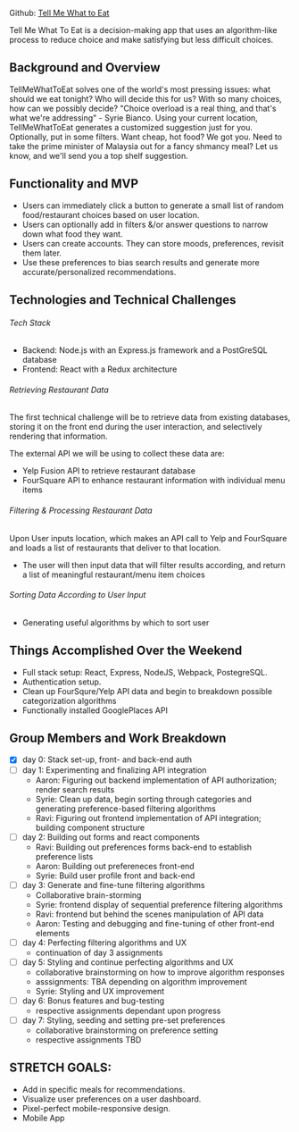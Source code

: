 Github: [Tell Me What to Eat](https://github.com/ravisraval/TellMeWhatToEat)


Tell Me What To Eat is a decision-making app that uses an algorithm-like process to reduce choice and make satisfying but less difficult choices.

## Background and Overview

  TellMeWhatToEat solves one of the world's most pressing issues: what should we eat tonight? Who will decide this for us? With so many choices, how can we possibly decide? "Choice overload is a real thing, and that's what we're addressing" - Syrie Bianco. Using your current location, TellMeWhatToEat generates a customized suggestion just for you. Optionally, put in some filters. Want cheap, hot food? We got you. Need to take the prime minister of Malaysia out for a fancy shmancy meal? Let us know, and we'll send you a top shelf suggestion.

## Functionality and MVP
  - Users can immediately click a button to generate a small list of random food/restaurant choices based on user location.
  - Users can optionally add in filters &/or answer questions to narrow down what food they want.
  - Users can create accounts. They can store moods, preferences, revisit them later.
  - Use these preferences to bias search results and generate more accurate/personalized recommendations.

## Technologies and Technical Challenges
###### Tech Stack
  *  Backend: Node.js with an Express.js framework and a PostGreSQL database
  *  Frontend: React with a Redux architecture

###### Retrieving Restaurant Data
The first technical challenge will be to retrieve data from existing databases, storing it on the front end during the user interaction, and selectively rendering that information.

The external API we will be using to collect these data are:
  *  Yelp Fusion API to retrieve restaurant database
  *  FourSquare API to enhance restaurant information with individual menu items

###### Filtering & Processing Restaurant Data

  Upon User inputs location, which makes an API call to Yelp and FourSquare and loads a list of restaurants that deliver to that location.
  * The user will then input data that will filter results according, and return a list of meaningful restaurant/menu item choices

###### Sorting Data According to User Input
  *  Generating useful algorithms by which to sort user

## Things Accomplished Over the Weekend
  *  Full stack setup: React, Express, NodeJS, Webpack, PostegreSQL.
  *  Authentication setup.
  *  Clean up FourSqure/Yelp API data and begin to breakdown possible categorization algorithms
  *  Functionally installed GooglePlaces API

## Group Members and Work Breakdown

  - [x] day 0: Stack set-up, front- and back-end auth
  - [ ] day 1: Experimenting and finalizing API integration
    - Aaron: Figuring out backend implementation of API authorization; render search results
    - Syrie: Clean up data, begin sorting through categories and generating preference-based filtering algorithms
    - Ravi: Figuring out frontend implementation of API integration; building component structure
  - [ ] day 2: Building out forms and react components
    - Ravi: Building out preferences forms back-end to establish preference lists
    - Aaron: Building out prefereneces front-end
    - Syrie: Build user profile front and back-end
  - [ ] day 3: Generate and fine-tune filtering algorithms
    - Collaborative brain-storming
    - Syrie: frontend display of sequential preference filtering algorithms
    - Ravi: frontend but behind the scenes manipulation of API data
    - Aaron: Testing and debugging and fine-tuning of other front-end elements
  - [ ] day 4: Perfecting filtering algorithms and UX
    - continuation of day 3 assignments
  - [ ] day 5: Styling and continue perfecting algorithms and UX
    - collaborative brainstorming on how to improve algorithm responses
    - asssignments: TBA depending on algorithm improvement
    - Syrie: Styling and UX improvement
  - [ ] day 6: Bonus features and bug-testing
    - respective assignments dependant upon progress
  - [ ] day 7: Styling, seeding and setting pre-set preferences
    - collaborative brainstorming on preference setting
    - respective assignments TBD


## STRETCH GOALS:
*  Add in specific meals for recommendations.
*  Visualize user preferences on a user dashboard.
*  Pixel-perfect mobile-responsive design.
*  Mobile App
